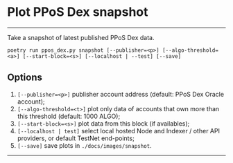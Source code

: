 # Plot PPoS Dex snapshot

---

Take a snapshot of latest published PPoS Dex data.

```shell
poetry run ppos_dex.py snapshot [--publisher=<p>] [--algo-threshold=<a>] [--start-block=<s>] [--localhost | --test] [--save]
```

## Options

1. `[--publisher=<p>]` publisher account address (default: PPoS Dex Oracle account);
1. `[--algo-threshold=<t>]` plot only data of accounts that own more than this
threshold (default: 1000 ALGO);
1. `[--start-block=<s>]` plot data from this block (if availables);
1. `[--localhost | test]` select local hosted Node and Indexer / other API providers,
or default TestNet end-points;
1. `[--save]` save plots in `./docs/images/snapshot`.

---

